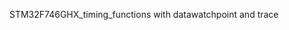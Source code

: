 STM32F746GHX_timing_functions with datawatchpoint and trace
                               
                                                                                          
                               